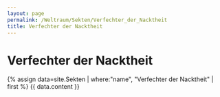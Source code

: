 ```yaml
---
layout: page
permalink: /Weltraum/Sekten/Verfechter_der_Nacktheit
title: Verfechter der Nacktheit
---
```


# Verfechter der Nacktheit

{% assign data=site.Sekten | where:"name", "Verfechter der Nacktheit" | first %}
{{ data.content }}

